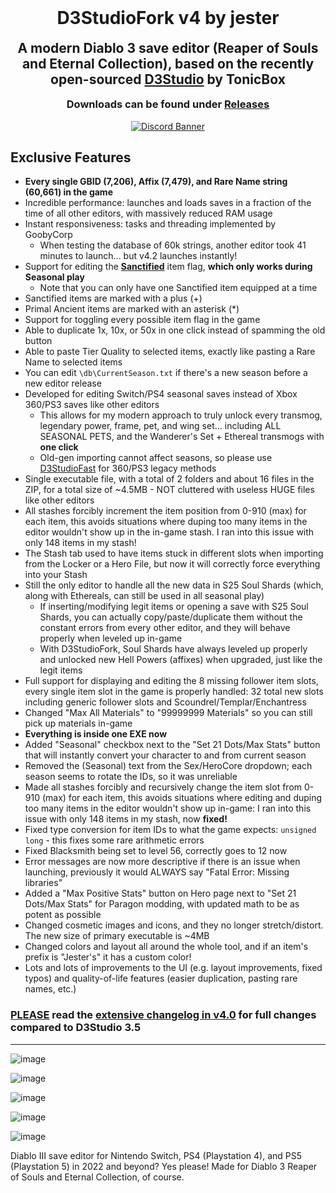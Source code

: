 <h1 align="center" style="margin-top: 0px;">D3StudioFork v4 by jester</h1>

<h2 align="center" style="margin-top: 0px;"> A modern Diablo 3 save editor (Reaper of Souls and Eternal Collection), based on the recently open-sourced <a href="https://github.com/Tonic-Box/D3Studio">D3Studio</a> by TonicBox</h2>

<h3 align="center" style="margin-top: 0px;"> Downloads can be found under <a href="https://github.com/god-jester/D3StudioFork/releases">Releases</a></h3>

<p align="center" style="margin-bottom: 0px !important;">
  <a href="https://jester.dev"><img src="https://discordapp.com/api/guilds/879421301054386186/widget.png?style=banner3" alt="Discord Banner" align="center"></a>
</p>

## Exclusive Features
- **Every single GBID (7,206), Affix (7,479), and Rare Name string (60,661) in the game**
- Incredible performance: launches and loads saves in a fraction of the time of all other editors, with massively reduced RAM usage
- Instant responsiveness: tasks and threading implemented by GoobyCorp
	- When testing the database of 60k strings, another editor took 41 minutes to launch... but v4.2 launches instantly!
- Support for editing the **<ins>Sanctified</ins>** item flag, **which only works during Seasonal play**
	- Note that you can only have one Sanctified item equipped at a time
- Sanctified items are marked with a plus (+)
- Primal Ancient items are marked with an asterisk (*)
- Support for toggling every possible item flag in the game 
- Able to duplicate 1x, 10x, or 50x in one click instead of spamming the old button
- Able to paste Tier Quality to selected items, exactly like pasting a Rare Name to selected items
- You can edit `\db\CurrentSeason.txt` if there's a new season before a new editor release
- Developed for editing Switch/PS4 seasonal saves instead of Xbox 360/PS3 saves like other editors
	- This allows for my modern approach to truly unlock every transmog, legendary power, frame, pet, and wing set... including ALL SEASONAL PETS, and the Wanderer's Set + Ethereal transmogs with **one click**
	- Old-gen importing cannot affect seasons, so please use [D3StudioFast](https://github.com/god-jester/D3StudioFast/releases/latest) for 360/PS3 legacy methods
- Single executable file, with a total of 2 folders and about 16 files in the ZIP, for a total size of ~4.5MB - NOT cluttered with useless HUGE files like other editors
- All stashes forcibly increment the item position from 0-910 (max) for each item, this avoids situations where duping too many items in the editor wouldn't show up in the in-game stash. I ran into this issue with only 148 items in my stash!
- The Stash tab used to have items stuck in different slots when importing from the Locker or a Hero File, but now it will correctly force everything into your Stash
- Still the only editor to handle all the new data in S25 Soul Shards (which, along with Ethereals, can still be used in all seasonal play)
 	- If inserting/modifying legit items or opening a save with S25 Soul Shards, you can actually copy/paste/duplicate them without the constant errors from every other editor, and they will behave properly when leveled up in-game
 	- With D3StudioFork, Soul Shards have always leveled up properly and unlocked new Hell Powers (affixes) when upgraded, just like the legit items
- Full support for displaying and editing the 8 missing follower item slots, every single item slot in the game is properly handled: 32 total new slots including generic follower slots and Scoundrel/Templar/Enchantress
- Changed "Max All Materials" to "99999999 Materials" so you can still pick up materials in-game
- **Everything is inside one EXE now**
- Added "Seasonal" checkbox next to the "Set 21 Dots/Max Stats" button that will instantly convert your character to and from current season
- Removed the (Seasonal) text from the Sex/HeroCore dropdown; each season seems to rotate the IDs, so it was unreliable
- Made all stashes forcibly and recursively change the item slot from 0-910 (max) for each item, this avoids situations where editing and duping too many items in the editor wouldn't show up in-game: I ran into this issue with only 148 items in my stash, now **fixed!**
- Fixed type conversion for item IDs to what the game expects: `unsigned long` - this fixes some rare arithmetic errors
- Fixed Blacksmith being set to level 56, correctly goes to 12 now
- Error messages are now more descriptive if there is an issue when launching, previously it would ALWAYS say "Fatal Error: Missing libraries"
- Added a "Max Positive Stats" button on Hero page next to "Set 21 Dots/Max Stats" for Paragon modding, with updated math to be as potent as possible
- Changed cosmetic images and icons, and they no longer stretch/distort. The new size of primary executable is ~4MB
- Changed colors and layout all around the whole tool, and if an item's prefix is "Jester's" it has a custom color!
- Lots and lots of improvements to the UI (e.g. layout improvements, fixed typos) and quality-of-life features (easier duplication, pasting rare names, etc.)


### **<ins>PLEASE</ins> read the [extensive changelog in v4.0](https://github.com/god-jester/D3StudioFork/releases/tag/v4.0.0)** for full changes compared to D3Studio 3.5

<hr>

![image](https://i.imgur.com/jZ7cr4q.png)

![image](https://i.imgur.com/aWaxHNL.png)

![image](https://i.imgur.com/LHBHCJX.png)

![image](https://i.imgur.com/kh3aRXu.png)

![image](https://i.imgur.com/s3xNnnp.png)

Diablo III save editor for Nintendo Switch, PS4 (Playstation 4), and PS5 (Playstation 5) in 2022 and beyond? Yes please! Made for Diablo 3 Reaper of Souls and Eternal Collection, of course.
